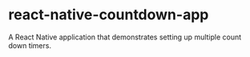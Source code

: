 # react-native-countdown-app
A React Native application that demonstrates setting up multiple count down timers.
